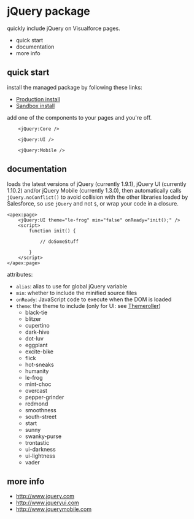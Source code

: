 jQuery package
==============

quickly include jQuery on Visualforce pages.

 * quick start
 * documentation
 * more info

quick start
-----------

install the managed package by following these links:

 * [Production install](https://login.salesforce.com/packaging/installPackage.apexp?p0=04ti000000019SP)
 * [Sandbox install](https://test.salesforce.com/packaging/installPackage.apexp?p0=04ti000000019SP)

add one of the components to your pages and you're off.

```visualforce
    <jQuery:Core />
```

```visualforce
    <jQuery:UI />
```

```visualforce
    <jQuery:Mobile />
```

documentation
-------------

loads the latest versions of jQuery (currently 1.9.1),
jQuery UI (currently 1.10.2) and/or jQuery Mobile
(currently 1.3.0), then automatically calls
`jQuery.noConflict()` to avoid collision with the other
libraries loaded by Salesforce, so use `jQuery` and not `$`,
or wrap your code in a closure.

```visualforce
<apex:page>
    <jQuery:UI theme="le-frog" min="false" onReady="init();" />
    <script>
        function init() {

            // doSomeStuff

        }
    </script>
</apex:page>
```

attributes:
 * `alias`: alias to use for global jQuery variable
 * `min`: whether to include the minified source files
 * `onReady`: JavaScript code to execute when the DOM is loaded
 * `theme`: the theme to include (only for UI: see [Themeroller](http://jqueryui.com/themeroller/))
   * black-tie
   * blitzer
   * cupertino
   * dark-hive
   * dot-luv
   * eggplant
   * excite-bike
   * flick
   * hot-sneaks
   * humanity
   * le-frog
   * mint-choc
   * overcast
   * pepper-grinder
   * redmond
   * smoothness
   * south-street
   * start
   * sunny
   * swanky-purse
   * trontastic
   * ui-darkness
   * ui-lightness
   * vader

more info
---------

 * <http://www.jquery.com>
 * <http://www.jqueryui.com>
 * <http://www.jquerymobile.com>
